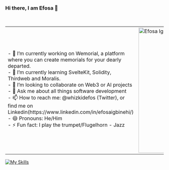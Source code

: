 ### Hi there, I am Efosa 👋
<table>
  
  <tr>
    <td valign="center">
      - 🔭 I’m currently working on Wemorial, a platform where you can create memorials for your dearly departed. <br>
      - 🌱 I’m currently learning SvelteKit, Solidity, Thirdweb and Moralis. <br>
      - 👯 I’m looking to collaborate on Web3 or AI projects <br>
      - 💬 Ask me about all things software development <br>
      - 📫 How to reach me: @whizkidefos (Twitter), or find me on Linkedin(https://www.linkedin.com/in/efosaigbinehi/) <br>
      - 😄 Pronouns: He/Him <br>
      - ⚡ Fun fact: I play the trumpet/Flugelhorn - Jazz <br>
    </td> <br>
    <td>
      <a href="https://app.daily.dev/whizkidefos"><img src="https://api.daily.dev/devcards/f020652d48494895b0c39def2320dd72.png?r=hkl" width="400" alt="Efosa Igbinehi's Dev Card"/></a>
    </td>
  </tr>

  </table>
  
<!-- ![GitHub Activity Graph](https://activity-graph.herokuapp.com/graph?username=whizkidefos&theme=dracula&hide_border=true) -->
[![My Skills](https://skillicons.dev/icons?i=c,js,ts,html,css,sass,bootstrap,tailwind,docker,jquery,react,nextjs,nodejs,php,postgres,wordpress,py,svelte,rails,vscode,figma,ai,git)](https://skillicons.dev)

